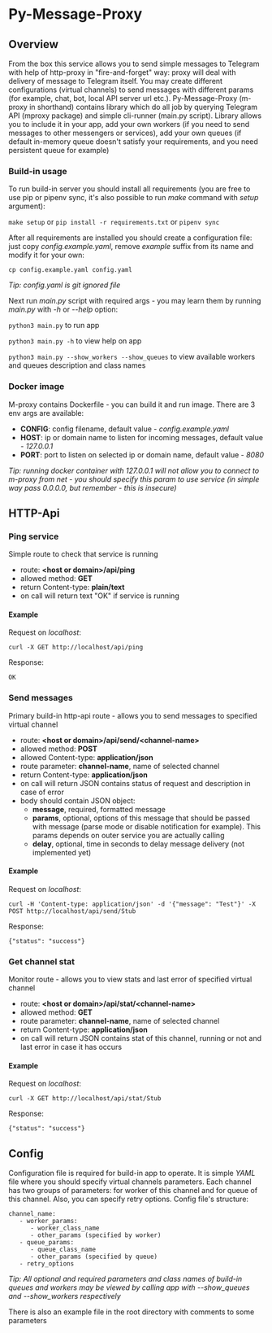 Py-Message-Proxy
=========

## Overview

From the box this service allows you to send simple messages to Telegram with help of http-proxy in "fire-and-forget" way: proxy will deal with delivery of message to Telegram itself. You may create different configurations (virtual channels) to send messages with different params (for example, chat, bot, local API server url etc.). Py-Message-Proxy (m-proxy in shorthand) contains library which do all job by querying Telegram API (mproxy package) and simple cli-runner (main.py script). Library allows you to include it in your app, add your own workers (if you need to send messages to other messengers or services), add your own queues (if default in-memory queue doesn't satisfy your requirements, and you need persistent queue for example)

### Build-in usage

To run build-in server you should install all requirements (you are free to use pip or pipenv sync, it's also possible to run _make_ command with _setup_ argument):

`make setup` or `pip install -r requirements.txt` or `pipenv sync`


After all requirements are installed you should create a configuration file: just copy _config.example.yaml_, remove _example_ suffix from its name and modify it for your own:

`cp config.example.yaml config.yaml`

_Tip: config.yaml is git ignored file_

Next run _main.py_ script with required args - you may learn them by running _main.py_ with _-h_ or _--help_ option:

`python3 main.py` to run app

`python3 main.py -h` to view help on app

`python3 main.py --show_workers --show_queues` to view available workers and queues description and class names

### Docker image

M-proxy contains Dockerfile - you can build it and run image. There are 3 env args are available:
- **CONFIG**: config filename, default value - _config.example.yaml_
- **HOST**: ip or domain name to listen for incoming messages, default value - _127.0.0.1_
- **PORT**: port to listen on selected ip or domain name, default value - _8080_

_Tip: running docker container with 127.0.0.1 will not allow you to connect to m-proxy from net - you should specify this param to use service (in simple way pass 0.0.0.0, but remember - this is insecure)_

## HTTP-Api

### Ping service

Simple route to check that service is running

- route: **\<host or domain\>/api/ping**
- allowed method: **GET**
- return Content-type: **plain/text**
- on call will return text "OK" if service is running

#### Example

Request on _localhost_:

`curl -X GET http://localhost/api/ping`

Response:

`OK`

### Send messages

Primary build-in http-api route - allows you to send messages to specified virtual channel

- route: **\<host or domain\>/api/send/\<channel-name\>**
- allowed method: **POST**
- allowed Content-type: **application/json**
- route parameter: **channel-name**, name of selected channel
- return Content-type: **application/json**
- on call will return JSON contains status of request and description in case of error
- body should contain JSON object:
   - **message**, required, formatted message
   - **params**, optional, options of this message that should be passed with message (parse mode or disable notification for example). This params depends on outer service you are actually calling
   - **delay**, optional, time in seconds to delay message delivery (not implemented yet)

#### Example

Request on _localhost_:

`curl -H 'Content-type: application/json' -d '{"message": "Test"}' -X POST http://localhost/api/send/Stub`

Response:

`{"status": "success"}`

### Get channel stat

Monitor route - allows you to view stats and last error of specified virtual channel

- route: **\<host or domain\>/api/stat/\<channel-name\>**
- allowed method: **GET**
- route parameter: **channel-name**, name of selected channel
- return Content-type: **application/json**
- on call will return JSON contains stat of this channel, running or not and last error in case it has occurs

#### Example

Request on _localhost_:

`curl -X GET http://localhost/api/stat/Stub`

Response:

`{"status": "success"}`

## Config

Configuration file is required for build-in app to operate. It is simple _YAML_ file where you should specify virtual channels parameters. Each channel has two groups of parameters: for worker of this channel and for queue of this channel. Also, you can specify retry options. Config file's structure:

```
channel_name:
   - worker_params:
      - worker_class_name
      - other_params (specified by worker)
   - queue_params:
      - queue_class_name
      - other_params (specified by queue)
   - retry_options
```

_Tip: All optional and required parameters and class names of build-in queues and workers may be viewed by calling app with --show_queues and --show_workers respectively_

There is also an example file in the root directory with comments to some parameters
